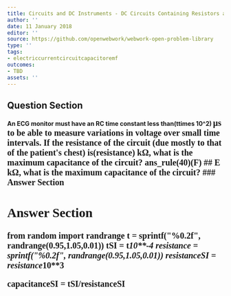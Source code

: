 ```yaml
---
title: Circuits and DC Instruments - DC Circuits Containing Resistors and Capacitors
author: ''
date: 11 January 2018
editor: ''
source: https://github.com/openwebwork/webwork-open-problem-library
type: ''
tags:
- electriccurrentcircuitcapacitoremf
outcomes:
- TBD
assets: ''
---
```


## Question Section 

<b>
An ECG monitor must have an RC time constant less than(ttimes 10^2) <span style="font-family: 'Times'; font-size: 20px";>&mu;s<span> to be able to measure variations in voltage over small time intervals.
If the resistance of the circuit (due mostly to that of the patient's chest) is(resistance) <span style="font-family: 'Times'; font-size: 20px";>k&Omega;<span>, what is the maximum capacitance of the circuit?
ans_rule(40)(F)
## E
<span style="font-family: 'Times'; font-size: 20px";>k&Omega;<span>, what is the maximum capacitance of the circuit?
### Answer Section


## Answer Section

from random import randrange
t = sprintf("%0.2f", randrange(0.95,1.05,0.01))
tSI = t*10**-4
resistance = sprintf("%0.2f", randrange(0.95,1.05,0.01))
resistanceSI = resistance*10**3

capacitanceSI = tSI/resistanceSI